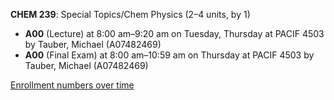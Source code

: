**CHEM 239**: Special Topics/Chem Physics (2–4 units, by 1)

- **A00** (Lecture) at 8:00 am–9:20 am on Tuesday, Thursday at PACIF 4503 by Tauber, Michael (A07482469)
- **A00** (Final Exam) at 8:00 am–10:59 am on Thursday at PACIF 4503 by Tauber, Michael (A07482469)

[Enrollment numbers over time](./CHEM239.tsv)
